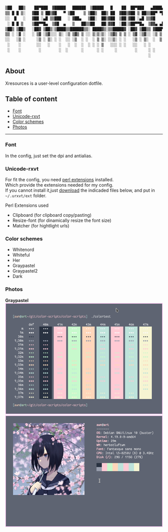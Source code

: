 ```bash
▒██   ██▒    ██▀███  ▓█████   ██████  ▒█████   █    ██  ██▀███   ▄████▄  ▓█████   ██████ 
▒▒ █ █ ▒░   ▓██ ▒ ██▒▓█   ▀ ▒██    ▒ ▒██▒  ██▒ ██  ▓██▒▓██ ▒ ██▒▒██▀ ▀█  ▓█   ▀ ▒██    ▒ 
░░  █   ░   ▓██ ░▄█ ▒▒███   ░ ▓██▄   ▒██░  ██▒▓██  ▒██░▓██ ░▄█ ▒▒▓█    ▄ ▒███   ░ ▓██▄   
 ░ █ █ ▒    ▒██▀▀█▄  ▒▓█  ▄   ▒   ██▒▒██   ██░▓▓█  ░██░▒██▀▀█▄  ▒▓▓▄ ▄██▒▒▓█  ▄   ▒   ██▒
▒██▒ ▒██▒   ░██▓ ▒██▒░▒████▒▒██████▒▒░ ████▓▒░▒▒█████▓ ░██▓ ▒██▒▒ ▓███▀ ░░▒████▒▒██████▒▒
▒▒ ░ ░▓ ░   ░ ▒▓ ░▒▓░░░ ▒░ ░▒ ▒▓▒ ▒ ░░ ▒░▒░▒░ ░▒▓▒ ▒ ▒ ░ ▒▓ ░▒▓░░ ░▒ ▒  ░░░ ▒░ ░▒ ▒▓▒ ▒ ░
░░   ░▒ ░     ░▒ ░ ▒░ ░ ░  ░░ ░▒  ░ ░  ░ ▒ ▒░ ░░▒░ ░ ░   ░▒ ░ ▒░  ░  ▒    ░ ░  ░░ ░▒  ░ ░
 ░    ░       ░░   ░    ░   ░  ░  ░  ░ ░ ░ ▒   ░░░ ░ ░   ░░   ░ ░           ░   ░  ░  ░  
 ░    ░        ░        ░  ░      ░      ░ ░     ░        ░     ░ ░         ░  ░      ░  
                                                                ░                        
```

## About
Xresources is a user-level configuration dotfile.

## Table of content
* [Font](#Font)
* [Unicode-rxvt](#Unicode-rxvt)
* [Color schemes](#Color-schemes)
* [Photos](#Photos)

---

### Font
In the config, just set the dpi and antialias.


### Unicode-rxvt
For fit the config, you need [perl extensions](https://github.com/muennich/urxvt-perls) installed.<br>
Which provide the extensions needed for my config.<br>
If you cannot install it,just [download](https://github.com/bookercodes/awesome-urxvt) the indicaded files below, and put in `~/.urxvt/ext` folder.

Perl Extensions used
+ Clipboard (for clipboard copy/pasting)
+ Resize-font (for dinamically resize the font size)
+ Matcher (for hightlight urls)

### Color schemes
+ Whitenord
+ Whiteful
+ Her
+ Graypastel
+ Graypastel2
+ Dark

### Photos
**Graypastel**
![img1](../Pictures/xresources/xresources_graypastel.png)<br>
![img2](../Pictures/xresources/neofetch.png)
